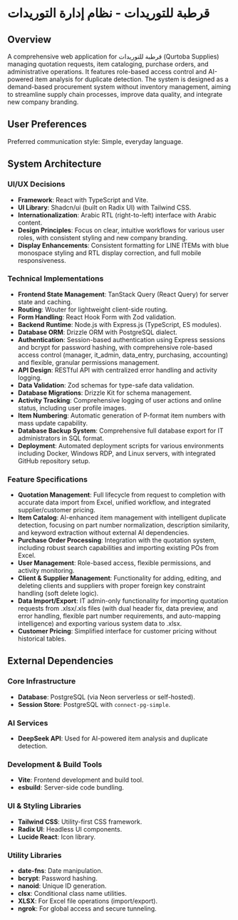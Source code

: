 # قرطبة للتوريدات - نظام إدارة التوريدات

## Overview
A comprehensive web application for قرطبة للتوريدات (Qurtoba Supplies) managing quotation requests, item cataloging, purchase orders, and administrative operations. It features role-based access control and AI-powered item analysis for duplicate detection. The system is designed as a demand-based procurement system without inventory management, aiming to streamline supply chain processes, improve data quality, and integrate new company branding.

## User Preferences
Preferred communication style: Simple, everyday language.

## System Architecture

### UI/UX Decisions
- **Framework**: React with TypeScript and Vite.
- **UI Library**: Shadcn/ui (built on Radix UI) with Tailwind CSS.
- **Internationalization**: Arabic RTL (right-to-left) interface with Arabic content.
- **Design Principles**: Focus on clear, intuitive workflows for various user roles, with consistent styling and new company branding.
- **Display Enhancements**: Consistent formatting for LINE ITEMs with blue monospace styling and RTL display correction, and full mobile responsiveness.

### Technical Implementations
- **Frontend State Management**: TanStack Query (React Query) for server state and caching.
- **Routing**: Wouter for lightweight client-side routing.
- **Form Handling**: React Hook Form with Zod validation.
- **Backend Runtime**: Node.js with Express.js (TypeScript, ES modules).
- **Database ORM**: Drizzle ORM with PostgreSQL dialect.
- **Authentication**: Session-based authentication using Express sessions and bcrypt for password hashing, with comprehensive role-based access control (manager, it_admin, data_entry, purchasing, accounting) and flexible, granular permissions management.
- **API Design**: RESTful API with centralized error handling and activity logging.
- **Data Validation**: Zod schemas for type-safe data validation.
- **Database Migrations**: Drizzle Kit for schema management.
- **Activity Tracking**: Comprehensive logging of user actions and online status, including user profile images.
- **Item Numbering**: Automatic generation of P-format item numbers with mass update capability.
- **Database Backup System**: Comprehensive full database export for IT administrators in SQL format.
- **Deployment**: Automated deployment scripts for various environments including Docker, Windows RDP, and Linux servers, with integrated GitHub repository setup.

### Feature Specifications
- **Quotation Management**: Full lifecycle from request to completion with accurate data import from Excel, unified workflow, and integrated supplier/customer pricing.
- **Item Catalog**: AI-enhanced item management with intelligent duplicate detection, focusing on part number normalization, description similarity, and keyword extraction without external AI dependencies.
- **Purchase Order Processing**: Integration with the quotation system, including robust search capabilities and importing existing POs from Excel.
- **User Management**: Role-based access, flexible permissions, and activity monitoring.
- **Client & Supplier Management**: Functionality for adding, editing, and deleting clients and suppliers with proper foreign key constraint handling (soft delete logic).
- **Data Import/Export**: IT admin-only functionality for importing quotation requests from .xlsx/.xls files (with dual header fix, data preview, and error handling, flexible part number requirements, and auto-mapping intelligence) and exporting various system data to .xlsx.
- **Customer Pricing**: Simplified interface for customer pricing without historical tables.

## External Dependencies

### Core Infrastructure
- **Database**: PostgreSQL (via Neon serverless or self-hosted).
- **Session Store**: PostgreSQL with `connect-pg-simple`.

### AI Services
- **DeepSeek API**: Used for AI-powered item analysis and duplicate detection.

### Development & Build Tools
- **Vite**: Frontend development and build tool.
- **esbuild**: Server-side code bundling.

### UI & Styling Libraries
- **Tailwind CSS**: Utility-first CSS framework.
- **Radix UI**: Headless UI components.
- **Lucide React**: Icon library.

### Utility Libraries
- **date-fns**: Date manipulation.
- **bcrypt**: Password hashing.
- **nanoid**: Unique ID generation.
- **clsx**: Conditional class name utilities.
- **XLSX**: For Excel file operations (import/export).
- **ngrok**: For global access and secure tunneling.